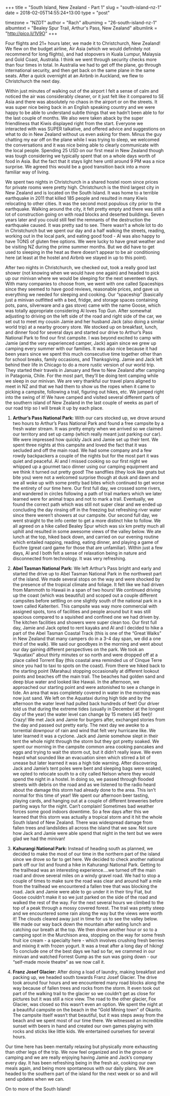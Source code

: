 +++
title = "South Island, New Zealand - Part 1"
slug = "south-island-nz-1"
date = 2018-02-05T14:55:24+13:00
type = "post"

timezone = "NZDT"
author = "Rach"
albumimg = "26-south-island-nz-1"
albumtext = "Bealey Spur Trail, Arthur's Pass, New Zealand"
albumlink = "http://pico.li/1V9O"
+++

Four flights and 21+ hours later, we made it to Christchurch, New Zealand! We flew on the budget airline, Air Asia (which we would definitely not recommend for long flights), and had stopovers in Kuala Lumpur, Malaysia and Gold Coast, Australia. I think we went through security checks more than four times in total. In Australia we had to get off the plane, go through international security, and then get back on the same plane in the same seats. After a quick overnight at an Airbnb in Auckland, we flew to Christchurch the next day.

Within just minutes of walking out of the airport I felt a sense of calm and noticed the air was considerably cleaner, or it just felt like it compared to SE Asia and there was absolutely no chaos in the airport or on the streets. It was super nice being back in an English speaking country and we were happy to be able to understand subtle things that we hadn’t been able to for the last couple of months. We also were taken aback by the super friendliness that Kiwis displayed right from the start. Everyone we interacted with was SUPER talkative, and offered advice and suggestions on what to do in New Zealand without us even asking for them. Minus the guy chatting my ear off on the plane while I was trying to sleep, we welcomed the conversations and it was nice being able to clearly communicate with the local people. Spending 25 USD on our first meal in New Zealand though was tough considering we typically spent that on a whole days worth of food in Asia. But the fact that it stays light here until around 9 PM was a nice surprise. We agreed this would be a good transition back into a more familiar way of living.

We spent two nights in Christchurch in a shared hostel room since prices for private rooms were pretty high. Christchurch is the third largest city in New Zealand and is located on the South Island. It was home to a terrible earthquake in 2011 that killed 185 people and resulted in many Kiwis relocating to other cities. It was the second most populous city prior to the earthquake. Walking around the city, it felt pretty empty and there was still a lot of construction going on with road blocks and deserted buildings. Seven years later and you could still feel the remnants of the destruction the earthquake caused. It was pretty sad to see. There wasn’t a whole lot to do in Christchurch but we spent our day and a half walking the streets, reading, working out in the local park, and eating good food - Al was also happy to have TONS of gluten free options. We were lucky to have great weather and be visiting NZ during the prime summer months. But we did have to get used to sleeping in the heat as there doesn’t appear to be air conditioning here (at least at the hostel and Airbnb we stayed in up to this point).

After two nights in Christchurch, we checked out, took a really good last shower (not knowing when we would have one again) and headed to pick up our minivan where we would be sleeping for the next seventeen days. With many companies to choose from, we went with one called Spaceships since they seemed to have good reviews, reasonable prices, and gave us everything we needed for sleeping and cooking. Our “spaceship” (basically just a minivan outfitted with a bed, fridge, and storage spaces containing pots, pans, silverware and a gas stove) came with the name Goose, which was totally appropriate considering Al loves Top Gun. After somewhat adjusting to driving on the left side of the road and right side of the car, we set out to meet my cousin Jamie and her husband Jack (also doing a similar world trip) at a nearby grocery store. We stocked up on breakfast, lunch, and dinner food for several days and started our drive to Arthur’s Pass National Park to find our first campsite. I was beyond excited to camp with Jamie (and the very experienced camper, Jack) again since we grew up camping every summer with our families. It was also nice because it had been years since we spent this much consecutive time together other than for school breaks, family occasions, and Thanksgiving. Jamie and Jack left behind their life in Chicago to do a more rustic version of our world trip. They started their travels in January and flew to New Zealand after camping in Patagonia, Chile. For the most part, they’ll be doing tent camping while we sleep in our minivan. We are very thankful our travel plans aligned to meet in NZ and that we had them to show us the ropes when it came to picking a campsite, following a trail, figuring out hikes, etc. We jumped right into the swing of it! We have camped and visited several different parts of the southern island of New Zealand in the last couple of weeks as part of our road trip so I will break it up by each place.

1. **Arthur’s Pass National Park:** With our cars stocked up, we drove around two hours to Arthur’s Pass National Park and found a free campsite by a fresh water stream. It was pretty empty when we arrived so we claimed our territory and set up camp (which really meant just parking our car). We were impressed how quickly Jack and Jamie set up their tent. We spent three nights at this campsite and loved the fact that it was secluded and off the main road. We had some company and a few rowdy backpackers a couple of the nights but for the most part it was quiet and peaceful. Al and I missed cooking so our first night we whipped up a gourmet taco dinner using our camping equipment and we think it turned out pretty good! The sandflies (they look like gnats but bite you) were not a welcomed surprise though at dusk and dawn and we all woke up with some pretty bad bites which continued to get worse the entirety of our time here. Our first full day, we crossed some rivers, and wandered in circles following a path of trail markers which we later learned were for animal traps and not to mark a trail. Eventually, we found the correct path which was still not super clear and we ended up concluding the day rinsing off in the freezing but refreshing river water since there weren’t showers at our campsite. Our second full day, we went straight to the info center to get a more distinct hike to follow. We all agreed on a hike called Bealey Spur which was six km pretty much all uphill and resulted in some awesome views of the valley below. We ate lunch at the top, hiked back down, and carried on our evening routine which entailed napping, reading, eating dinner, and playing a game of Euchre (great card game for those that are unfamiliar). Within just a few days, Al and I both felt a sense of relaxation being in nature and disconnected from technology. It was very refreshing.
2. **Abel Tasman National Park:** We left Arthur’s Pass bright and early and started the drive up to Abel Tasman National Park in the northwest part of the island. We made several stops on the way and were shocked by the presence of the tropical climate and foliage. It felt like we had driven from Mammoth to Hawaii in a span of two hours! We continued driving up the coast (which was beautiful) and scoped out a couple different campsites before settling on one slightly south of the national park in a town called Kaiteriteri. This campsite was way more commercial with assigned spots, tons of facilities and people around but it was still spacious compared to a squished and confined one we had driven by. The kitchen facilities and showers were super clean too. Our first full day, Jamie and Jack opted to rent kayaks and Al and I decided to hike a part of the Abel Tasman Coastal Track (this is one of the “Great Walks” in New Zealand that many campers do in a 3-4 day span, we did a one third of the walk). We said our goodbyes in the morning and went about our day gaining different perspectives on the park. We took an “Aquataxi” about thirty minutes or so north and were dropped off at a place called Torrent Bay (this coastal area reminded us of Cinque Terre since you had to taxi to spots on the coast). From there we hiked back to the starting point (Marahau) stopping occasionally at different lookout points and beaches off the main trail. The beaches had golden sand and deep blue water and looked like Hawaii. In the afternoon, we approached our starting point and were astonished to see a change in tide. An area that was completely covered in water in the morning was now just sand. We left on the Aquataxi during high tide and by the afternoon the water level had pulled back hundreds of feet! Our driver told us that during the extreme tides (usually in December at the longest day of the year) the water level can change by 15 meters (45 feet)! Crazy! We met Jack and Jamie for burgers after, exchanged stories from the day and passed out pretty early. The next day we awoke to a torrential downpour of rain and wind that felt very hurricane like. We later learned it was a cyclone. Jack and Jamie somehow slept in their tent the whole night through the storm but they got pretty soaked. We spent our morning in the campsite common area cooking pancakes and eggs and trying to wait the storm out, but it didn’t really leave. We even heard what sounded like an evacuation siren which stirred a bit of unease but later learned it was a high tide warning. After discovering Jack and Jamie’s tent poles were bent and sleeping bags were soaked, we opted to relocate south to a city called Nelson where they would spend the night in a hostel. In doing so, we passed through flooded streets with debris on the road and as we listened to the radio heard about the damage this storm had already done to the area. This isn’t normal for this time of year! We spent our afternoon beer tasting, playing cards, and hanging out at a couple of different breweries before parting ways for the night. Can’t complain! Sometimes bad weather forces some good indoors downtime. So a few days after this we learned that this storm was actually a tropical storm and it hit the whole South Island of New Zealand. There was widespread damage from fallen trees and landslides all across the island that we saw. Not sure how Jack and Jamie were able spend that night in the tent but we were glad we had the minivan!
3. **Kahurangi National Park:** Instead of heading south as planned, we decided to make the most of our time in the northern part of the island since we drove so far to get here. We decided to check another national park off our list and found a hike in Kahurangi National Park. Getting to the trailhead was an interesting experience….we turned off the main road and drove several miles on a windy gravel road. We had to stop a couple of times to make sure the road was clear and around half a mile from the trailhead we encountered a fallen tree that was blocking the road. Jack and Jamie were able to go under it in their tiny Fiat, but Goose couldn’t make it so we just parked on the side of the road and walked the rest of the way. For the next several hours we climbed to the top of a peak through a mossy covered forest. The trail was pretty steep and we encountered some rain along the way but the views were worth it! The clouds cleared away just in time for us to see the valley below. We made our way back down the mountain after eating lunch and catching our breath at the top. We then drove another hour or so to a camping spot in the Murchison area, stopping on the way for some fresh fruit ice cream - a specialty here - which involves crushing fresh berries and mixing it with frozen yogurt. It was a treat after a long day of hiking! To conclude one of the best days we had so far, we crammed in our minivan and watched Forrest Gump as the sun was going down - our “self-made movie theatre” as we now call it.

4. **Franz Josef Glacier:** After doing a load of laundry, making breakfast and packing up, we headed south towards Franz Josef Glacier. The drive took around four hours and we encountered many road blocks along the way because of fallen trees and rocks from the storm. It even took out part of the walking trail to the glacier so we couldn’t get as close for pictures but it was still a nice view. The road to the other glacier, Fox Glacier, was closed so this wasn’t even an option. We spent the night at a beautiful campsite on the beach in the “Gold Mining town” of Okarito. The campsite itself wasn’t that beautiful, but it was steps away from the beach and we spent most of our time there. We witnessed an incredible sunset with beers in hand and created our own games playing with rocks and sticks like little kids. We entertained ourselves for several hours.

Our time here has been mentally relaxing but physically more exhausting than other legs of the trip. We now feel organized and in the groove or camping and we are really enjoying having Jamie and Jack’s company every day. It has been refreshing being in the fresh air, cooking our own meals again, and being more spontaneous with our daily plans. We are headed to the southern part of the island for the next week or so and will send updates when we can.

On to more of the South Island!
